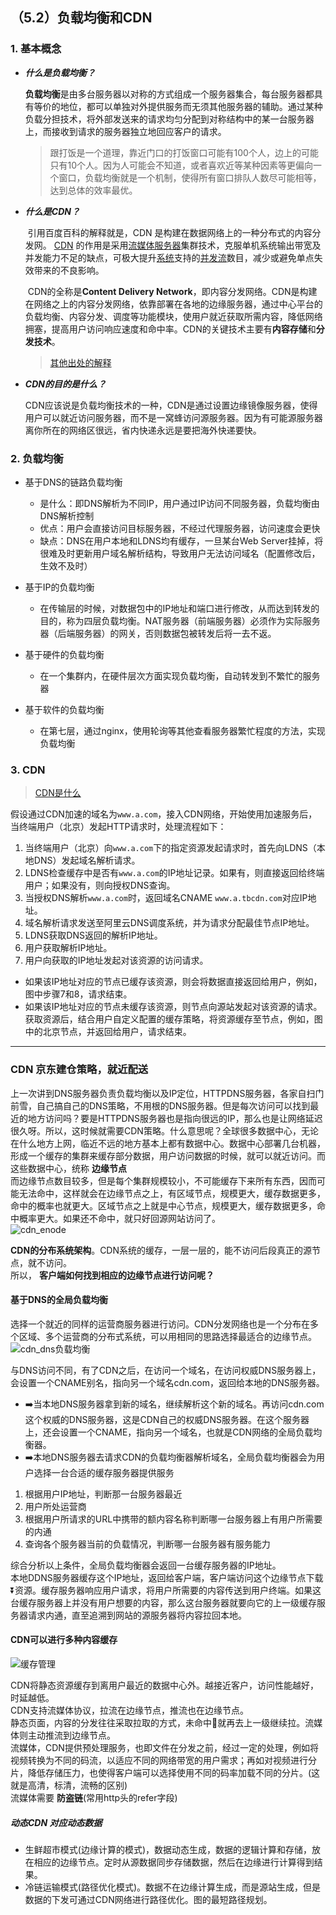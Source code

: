 ## （5.2）负载均衡和CDN

### 1. 基本概念

- ***什么是负载均衡？***

  ​	**负载均衡**是由多台服务器以对称的方式组成一个服务器集合，每台服务器都具有等价的地位，都可以单独对外提供服务而无须其他服务器的辅助。
  ​	通过某种负载分担技术，将外部发送来的请求均匀分配到对称结构中的某一台服务器上，而接收到请求的服务器独立地回应客户的请求。

  > 跟打饭是一个道理，靠近门口的打饭窗口可能有100个人，边上的可能只有10个人。因为人可能会不知道，或者喜欢近等某种因素等更偏向一个窗口，负载均衡就是一个机制，使得所有窗口排队人数尽可能相等，达到总体的效率最优。

- ***什么是CDN？***

  ​	引用百度百科的解释就是，CDN 是构建在数据网络上的一种分布式的内容分发网。 [CDN](https://baike.baidu.com/item/CDN) 的作用是采用[流媒体服务器](https://baike.baidu.com/item/流媒体服务器/9711212)集群技术，克服单机系统输出带宽及并发能力不足的缺点，可极大提升[系统](https://baike.baidu.com/item/系统/479832)支持的[并发流](https://baike.baidu.com/item/并发流/7395601)数目，减少或避免单点失效带来的不良影响。

  ​	CDN的全称是**Content Delivery Network**，即内容分发网络。CDN是构建在网络之上的内容分发网络，依靠部署在各地的边缘服务器，通过中心平台的负载均衡、内容分发、调度等功能模块，使用户就近获取所需内容，降低网络拥塞，提高用户访问响应速度和命中率。CDN的关键技术主要有**内容存储**和**分发技术**。

  > [其他出处的解释](https://juejin.cn/post/6844903807206473735)

- ***CDN的目的是什么？***

  ​	CDN应该说是负载均衡技术的一种，CDN是通过设置边缘镜像服务器，使得用户可以就近访问服务器，而不是一窝蜂访问源服务器。因为有可能源服务器离你所在的网络区很远，省内快递永远是要把海外快递要快。

### 2. 负载均衡

- 基于DNS的链路负载均衡
  - 是什么：即DNS解析为不同IP，用户通过IP访问不同服务器，负载均衡由DNS解析控制
  - 优点：用户会直接访问目标服务器，不经过代理服务器，访问速度会更快
  - 缺点：DNS在用户本地和LDNS均有缓存，一旦某台Web Server挂掉，将很难及时更新用户域名解析结构，导致用户无法访问域名（配置修改后，生效不及时）

- 基于IP的负载均衡
  - 在传输层的时候，对数据包中的IP地址和端口进行修改，从而达到转发的目的，称为四层负载均衡。NAT服务器（前端服务器）必须作为实际服务器（后端服务器）的网关，否则数据包被转发后将一去不返。
- 基于硬件的负载均衡
  - 在一个集群内，在硬件层次方面实现负载均衡，自动转发到不繁忙的服务器

- 基于软件的负载均衡
  - 在第七层，通过nginx，使用轮询等其他查看服务器繁忙程度的方法，实现负载均衡

### 3. CDN

> [CDN是什么](https://www.zhihu.com/question/36514327/answer/1604554133)

假设通过CDN加速的域名为`www.a.com`，接入CDN网络，开始使用加速服务后，当终端用户（北京）发起HTTP请求时，处理流程如下：

1. 当终端用户（北京）向`www.a.com`下的指定资源发起请求时，首先向LDNS（本地DNS）发起域名解析请求。
2. LDNS检查缓存中是否有`www.a.com`的IP地址记录。如果有，则直接返回给终端用户；如果没有，则向授权DNS查询。
3. 当授权DNS解析`www.a.com`时，返回域名CNAME `www.a.tbcdn.com`对应IP地址。
4. 域名解析请求发送至阿里云DNS调度系统，并为请求分配最佳节点IP地址。
5. LDNS获取DNS返回的解析IP地址。
6. 用户获取解析IP地址。
7. 用户向获取的IP地址发起对该资源的访问请求。

- 如果该IP地址对应的节点已缓存该资源，则会将数据直接返回给用户，例如，图中步骤7和8，请求结束。
- 如果该IP地址对应的节点未缓存该资源，则节点向源站发起对该资源的请求。获取资源后，结合用户自定义配置的缓存策略，将资源缓存至节点，例如，图中的北京节点，并返回给用户，请求结束。
  
------------------------------

### CDN 京东建仓策略，就近配送
上一次讲到DNS服务器负责负载均衡以及IP定位，HTTPDNS服务器，各家自扫门前雪，自己搞自己的DNS策略，不用根的DNS服务器。但是每次访问可以找到最近的地方访问吗？要是HTTPDNS服务器也是指向很远的IP，那么也是让网络延迟很久呀。所以，这时候就需要CDN策略。什么意思呢？全球很多数据中心，无论在什么地方上网，临近不远的地方基本上都有数据中心。数据中心部署几台机器，形成一个缓存的集群来缓存部分数据，用户访问数据的时候，就可以就近访问。而这些数据中心，统称 **边缘节点**<br>
而边缘节点数目较多，但是每个集群规模较小，不可能缓存下来所有东西，因而可能无法命中，这样就会在边缘节点之上，有区域节点，规模更大，缓存数据更多，命中的概率也就更大。区域节点之上就是中心节点，规模更大，缓存数据更多，命中概率更大。如果还不命中，就只好回源网站访问了。<br>
![cdn_enode](./img/cdn_enode.jpg "CDN边缘节点分布系统架构")

**CDN的分布系统架构**。CDN系统的缓存，一层一层的，能不访问后段真正的源节点，就不访问。<br>
所以， **客户端如何找到相应的边缘节点进行访问呢？**
#### 基于DNS的全局负载均衡
选择一个就近的同样的运营商服务器进行访问。CDN分发网络也是一个分布在多个区域、多个运营商的分布式系统，可以用相同的思路选择最适合的边缘节点。<br>
![cdn_dns负载均衡](./img/cdn_dns.jpg "cdn—dns负载均衡")

与DNS访问不同，有了CDN之后，在访问一个域名，在访问权威DNS服务器上，会设置一个CNAME别名，指向另一个域名cdn.com，返回给本地的DNS服务器。
* ➡️当本地DNS服务器拿到新的域名，继续解析这个新的域名。再访问cdn.com这个权威的DNS服务器，这是CDN自己的权威DNS服务器。在这个服务器上，还会设置一个CNAME，指向另一个域名，也就是CDN网络的全局负载均衡器。
* ➡️本地DNS服务器去请求CDN的负载均衡器解析域名，全局负载均衡器会为用户选择一台合适的缓存服务器提供服务

1. 根据用户IP地址，判断那一台服务器最近
2. 用户所处运营商
3. 根据用户所请求的URL中携带的额内容名称判断哪一台服务器上有用户所需要的内通
4. 查询各个服务器当前的负载情况，判断哪一台服务器有服务能力

综合分析以上条件，全局负载均衡器会返回一台缓存服务器的IP地址。<br>
本地DDNS服务器缓存这个IP地址，返回给客户端，客户端访问这个边缘节点下载⏬资源。缓存服务器响应用户请求，将用户所需要的内容传送到用户终端。如果这台缓存服务器上并没有用户想要的内容，那么这台服务器就要向它的上一级缓存服务器请求内通，直至追溯到网站的源服务器将内容拉回本地。<br>

#### CDN可以进行多种内容缓存
![缓存管理](./img/cache_manage.jpg "接入层缓存架构")

CDN将静态资源缓存到离用户最近的数据中心外。越接近客户，访问性能越好，时延越低。<br>
CDN支持流媒体协议，拉流在边缘节点，推流也在边缘节点。<br>
静态页面，内容的分发往往采取拉取的方式，未命中🎯就再去上一级继续拉。流媒体则主动推流到边缘节点。<br>
流媒体，CDN提供预处理服务，也即文件在分发之前，经过一定的处理，例如将视频转换为不同的码流，以适应不同的网络带宽的用户需求；再如对视频进行分片，降低存储压力，也使得客户端可以选择使用不同的码率加载不同的分片。(这就是高清，标清，流畅的区别)<br>
流媒体需要 **防盗链**(常用http头的refer字段)<br>

##### 动态CDN 对应动态数据
* 生鲜超市模式(边缘计算的模式)，数据动态生成，数据的逻辑计算和存储，放在相应的边缘节点。定时从源数据同步存储数据，然后在边缘进行计算得到结果。
* 冷链运输模式(路径优化模式)。数据不在边缘计算生成，而是源站生成，但是数据的下发可通过CDN网络进行路径优化。图的最短路径规划。

